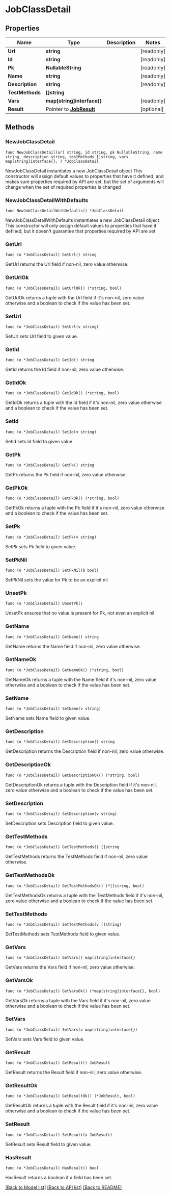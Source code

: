 # JobClassDetail

## Properties

Name | Type | Description | Notes
------------ | ------------- | ------------- | -------------
**Url** | **string** |  | [readonly] 
**Id** | **string** |  | [readonly] 
**Pk** | **NullableString** |  | [readonly] 
**Name** | **string** |  | [readonly] 
**Description** | **string** |  | [readonly] 
**TestMethods** | **[]string** |  | 
**Vars** | **map[string]interface{}** |  | [readonly] 
**Result** | Pointer to [**JobResult**](JobResult.md) |  | [optional] 

## Methods

### NewJobClassDetail

`func NewJobClassDetail(url string, id string, pk NullableString, name string, description string, testMethods []string, vars map[string]interface{}, ) *JobClassDetail`

NewJobClassDetail instantiates a new JobClassDetail object
This constructor will assign default values to properties that have it defined,
and makes sure properties required by API are set, but the set of arguments
will change when the set of required properties is changed

### NewJobClassDetailWithDefaults

`func NewJobClassDetailWithDefaults() *JobClassDetail`

NewJobClassDetailWithDefaults instantiates a new JobClassDetail object
This constructor will only assign default values to properties that have it defined,
but it doesn't guarantee that properties required by API are set

### GetUrl

`func (o *JobClassDetail) GetUrl() string`

GetUrl returns the Url field if non-nil, zero value otherwise.

### GetUrlOk

`func (o *JobClassDetail) GetUrlOk() (*string, bool)`

GetUrlOk returns a tuple with the Url field if it's non-nil, zero value otherwise
and a boolean to check if the value has been set.

### SetUrl

`func (o *JobClassDetail) SetUrl(v string)`

SetUrl sets Url field to given value.


### GetId

`func (o *JobClassDetail) GetId() string`

GetId returns the Id field if non-nil, zero value otherwise.

### GetIdOk

`func (o *JobClassDetail) GetIdOk() (*string, bool)`

GetIdOk returns a tuple with the Id field if it's non-nil, zero value otherwise
and a boolean to check if the value has been set.

### SetId

`func (o *JobClassDetail) SetId(v string)`

SetId sets Id field to given value.


### GetPk

`func (o *JobClassDetail) GetPk() string`

GetPk returns the Pk field if non-nil, zero value otherwise.

### GetPkOk

`func (o *JobClassDetail) GetPkOk() (*string, bool)`

GetPkOk returns a tuple with the Pk field if it's non-nil, zero value otherwise
and a boolean to check if the value has been set.

### SetPk

`func (o *JobClassDetail) SetPk(v string)`

SetPk sets Pk field to given value.


### SetPkNil

`func (o *JobClassDetail) SetPkNil(b bool)`

 SetPkNil sets the value for Pk to be an explicit nil

### UnsetPk
`func (o *JobClassDetail) UnsetPk()`

UnsetPk ensures that no value is present for Pk, not even an explicit nil
### GetName

`func (o *JobClassDetail) GetName() string`

GetName returns the Name field if non-nil, zero value otherwise.

### GetNameOk

`func (o *JobClassDetail) GetNameOk() (*string, bool)`

GetNameOk returns a tuple with the Name field if it's non-nil, zero value otherwise
and a boolean to check if the value has been set.

### SetName

`func (o *JobClassDetail) SetName(v string)`

SetName sets Name field to given value.


### GetDescription

`func (o *JobClassDetail) GetDescription() string`

GetDescription returns the Description field if non-nil, zero value otherwise.

### GetDescriptionOk

`func (o *JobClassDetail) GetDescriptionOk() (*string, bool)`

GetDescriptionOk returns a tuple with the Description field if it's non-nil, zero value otherwise
and a boolean to check if the value has been set.

### SetDescription

`func (o *JobClassDetail) SetDescription(v string)`

SetDescription sets Description field to given value.


### GetTestMethods

`func (o *JobClassDetail) GetTestMethods() []string`

GetTestMethods returns the TestMethods field if non-nil, zero value otherwise.

### GetTestMethodsOk

`func (o *JobClassDetail) GetTestMethodsOk() (*[]string, bool)`

GetTestMethodsOk returns a tuple with the TestMethods field if it's non-nil, zero value otherwise
and a boolean to check if the value has been set.

### SetTestMethods

`func (o *JobClassDetail) SetTestMethods(v []string)`

SetTestMethods sets TestMethods field to given value.


### GetVars

`func (o *JobClassDetail) GetVars() map[string]interface{}`

GetVars returns the Vars field if non-nil, zero value otherwise.

### GetVarsOk

`func (o *JobClassDetail) GetVarsOk() (*map[string]interface{}, bool)`

GetVarsOk returns a tuple with the Vars field if it's non-nil, zero value otherwise
and a boolean to check if the value has been set.

### SetVars

`func (o *JobClassDetail) SetVars(v map[string]interface{})`

SetVars sets Vars field to given value.


### GetResult

`func (o *JobClassDetail) GetResult() JobResult`

GetResult returns the Result field if non-nil, zero value otherwise.

### GetResultOk

`func (o *JobClassDetail) GetResultOk() (*JobResult, bool)`

GetResultOk returns a tuple with the Result field if it's non-nil, zero value otherwise
and a boolean to check if the value has been set.

### SetResult

`func (o *JobClassDetail) SetResult(v JobResult)`

SetResult sets Result field to given value.

### HasResult

`func (o *JobClassDetail) HasResult() bool`

HasResult returns a boolean if a field has been set.


[[Back to Model list]](../README.md#documentation-for-models) [[Back to API list]](../README.md#documentation-for-api-endpoints) [[Back to README]](../README.md)


